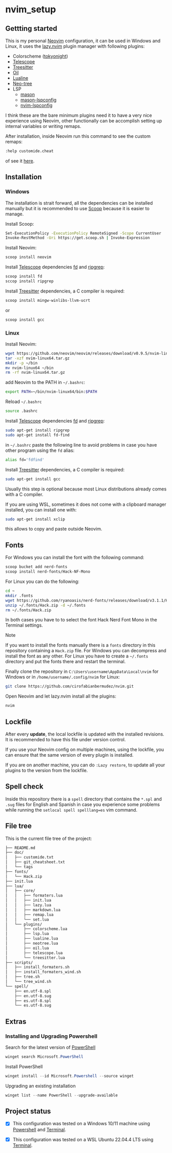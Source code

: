 # nvim_setup

## Gettting started

This is my personal [Neovim](https://neovim.io/) configuration, it can be used in Windows and Linux, it uses the [lazy.nvim](https://github.com/folke/lazy.nvim) plugin manager with following plugins:

- Colorscheme ([tokyonight](https://github.com/folke/tokyonight.nvim))
- [Telescope](https://github.com/nvim-telescope/telescope.nvim)
- [Treesitter](https://github.com/nvim-treesitter/nvim-treesitter)
- [Oil](https://github.com/stevearc/oil.nvim) 
- [Lualine](https://github.com/nvim-lualine/lualine.nvim)
- [Neo-tree](https://github.com/nvim-neo-tree/neo-tree.nvim)
- LSP
  - [mason](https://github.com/williamboman/mason.nvim)
  - [mason-lspconfig](https://github.com/williamboman/mason-lspconfig.nvim)
  - [nvim-lspconfig](https://github.com/neovim/nvim-lspconfig)


I think these are the bare minimum plugins need it to have a very nice experience using Neovim, other functionally can be accomplish setting up internal variables or writing remaps.

After installation, inside Neovim run this command to see the custom remaps:

```bash
:help customide.cheat
```

of see it [here](doc/customide.txt).

## Installation

### Windows

The installation is strait forward, all the dependencies can be installed manually but it is recommended to use [Scoop](https://scoop.sh/) because it is easier to manage.

Install Scoop:

```bash
Set-ExecutionPolicy -ExecutionPolicy RemoteSigned -Scope CurrentUser
Invoke-RestMethod -Uri https://get.scoop.sh | Invoke-Expression
```

Install Neovim:

```bash
scoop install neovim
```

Install [Telescope](https://github.com/nvim-telescope/telescope.nvim) dependencies [fd](https://github.com/sharkdp/fd) and [ripgrep](https://github.com/BurntSushi/ripgrep):

```bash
scoop install fd
sccop install ripgrep
```

Install [Treesitter](https://github.com/nvim-treesitter/nvim-treesitter) dependencies, a C compiler is required:

```bash
scoop install mingw-winlibs-llvm-ucrt
```

or

```bash
scoop install gcc
```

### Linux

Install Neovim:

```bash
wget https://github.com/neovim/neovim/releases/download/v0.9.5/nvim-linux64.tar.gz
tar -xzf nvim-linux64.tar.gz
mkdir -p ~/bin
mv nvim-linux64 ~/bin
rm -rf nvim-linux64.tar.gz
```
add Neovim to the PATH in `~/.bashrc`:

```bash
export PATH=~/bin/nvim-linux64/bin:$PATH
```

Reload `~/.bashrc`

```bash
source .bashrc
```

Install [Telescope](https://github.com/nvim-telescope/telescope.nvim) dependencies [fd](https://github.com/sharkdp/fd) and [ripgrep](https://github.com/BurntSushi/ripgrep):

```bash
sudo apt-get install ripgrep
sudo apt-get install fd-find
```

in `~/.bashrc` paste the following line to avoid problems in case you have other program using the `fd` alias:

```bash
alias fd='fdfind'
```

Install [Treesitter](https://github.com/nvim-treesitter/nvim-treesitter) dependencies, a C compiler is required:

```bash
sudo apt-get install gcc
```

Usually this step is optional because most Linux distributions already comes with a C compiler.

If you are using WSL, sometimes it does not come with a clipboard manager installed, you can install one with:

```bash
sudo apt-get install xclip
```

this allows to copy and paste outside Neovim.


## Fonts

For Windows you can install the font with the following command:

```bash
scoop bucket add nerd-fonts
scoop install nerd-fonts/Hack-NF-Mono
```

For Linux you can do the following:

```bash
cd ~
mkdir .fonts
wget https://github.com/ryanoasis/nerd-fonts/releases/download/v3.1.1/Hack.zip -O ~/.fonts
unzip ~/.fonts/Hack.zip -d ~/.fonts
rm ~/.fonts/Hack.zip
```

In both cases you have to to select the font Hack Nerd Font Mono in the Terminal settings.

> [!NOTE]  
> If you want to install the fonts manually there is a `fonts` directory in this repository containing a `Hack.zip` file. For Windows you can decompress and install the font as any other. For Linux you have to create a `~/.fonts` directory and put the fonts there and restart the terminal. 

Finally clone the repository in `C:\Users\username\AppData\Local\nvim` for Windows or in `/home/username/.config/nvim` for Linux:

```bash
git clone https://github.com/cirofabianbermudez/nvim.git
```

Open Neovim and let lazy.nvim install all the plugins:

```bash
nvim
```

##  Lockfile

After every **update**, the local lockfile is updated with the installed revisions. It is recommended to have this file under version control.

If you use your Neovim config on multiple machines, using the lockfile, you can ensure that the same version of every plugin is installed.

If you are on another machine, you can do `:Lazy restore`, to update all your plugins to the version from the lockfile.

## Spell check

Inside this repository there is a `spell` directory that contains the `*.spl` and `.sug` files for English and Spanish in case you experience some problems while running the `setlocal spell spelllang=es` vim command.

## File tree

This is the current file tree of the project:

```bash
├── README.md
├── doc/
│   ├── customide.txt
│   ├── git_cheatsheet.txt
│   └── tags
├── fonts/
│   └── Hack.zip
├── init.lua
├── lua/
│   ├── core/
│   │   ├── formaters.lua
│   │   ├── init.lua
│   │   ├── lazy.lua
│   │   ├── markdown.lua
│   │   ├── remap.lua
│   │   └── set.lua
│   └── plugins/
│       ├── colorscheme.lua
│       ├── lsp.lua
│       ├── lualine.lua
│       ├── neotree.lua
│       ├── oil.lua
│       ├── telescope.lua
│       └── treesitter.lua
├── scripts/
│   ├── install_formaters.sh
│   ├── install_formaters_wind.sh
│   ├── tree.sh
│   └── tree_wind.sh
└── spell/
    ├── en.utf-8.spl
    ├── en.utf-8.sug
    ├── es.utf-8.spl
    └── es.utf-8.sug
```

## Extras

### Installing and Upgrading Powershell

Search for the latest version of [PowerShell](https://learn.microsoft.com/en-us/powershell/scripting/install/installing-powershell-on-windows?view=powershell-7.4)
```powershell
winget search Microsoft.PowerShell
```

Install PowerShell
```powershell
winget install --id Microsoft.Powershell --source winget
```

Upgrading an existing installation
```powershell
winget list --name PowerShell --upgrade-available
```


## Project status

- [x] This configuration was tested on a Windows 10/11 machine using [Powershell](https://github.com/PowerShell/PowerShell) and [Terminal](https://github.com/microsoft/terminal).

- [x] This configuration was tested on a WSL Ubuntu 22.04.4 LTS using [Terminal](https://github.com/microsoft/terminal).

